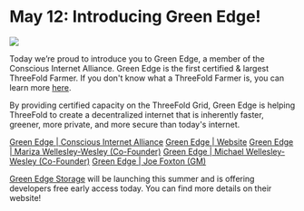 # May 12: Introducing Green Edge!

![](./img/greenedgeintro.jpg)

Today we’re proud to introduce you to Green Edge, a member of the Conscious Internet Alliance. Green Edge is the first certified & largest ThreeFold Farmer. If you don't know what a ThreeFold Farmer is, you can learn more [here](what_is_a_farmer).

By providing certified capacity on the ThreeFold Grid, Green Edge is helping ThreeFold to create a decentralized internet that is inherently faster, greener, more private, and more secure than today's internet.

[Green Edge | Conscious Internet Alliance](https://www.consciousinternet.org/#/projects/green%20edge)
[Green Edge | Website](https://green-edge.net/)
[Green Edge | Mariza Wellesley-Wesley (Co-Founder)](https://www.consciousinternet.org/#/users/mariza_wellesley_wesley)
[Green Edge | Michael Wellesley-Wesley (Co-Founder)](https://www.consciousinternet.org/#/users/michael_wellesley_wesley)
[Green Edge | Joe Foxton (GM)](https://www.consciousinternet.org/#/users/joe_foxton)

[Green Edge Storage](https://green-edge.net/use-cases/green-edge-storage) will be launching this summer and is offering developers free early access today. You can find more details on their website!